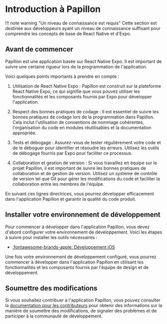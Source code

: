 # Introduction à Papillon

!!! note warning "Un niveau de connaissance est requis"
    Cette section est destinée aux développeurs ayant un niveau de connaissance suffisant pour comprendre les concepts de base de React Native et d'Expo.


## Avant de commencer

Papillon est une application basée sur React Native Expo. Il est important de suivre une certaine rigueur lors de la programmation de l'application.

Voici quelques points importants à prendre en compte :

1. Utilisation de React Native Expo : Papillon est construit sur la plateforme React Native Expo, ce qui signifie que vous pouvez utiliser les fonctionnalités et les composants fournis par Expo pour développer l'application.

2. Respect des bonnes pratiques de codage : Il est essentiel de suivre les bonnes pratiques de codage lors de la programmation dans Papillon. Cela inclut l'utilisation de conventions de nommage cohérentes, l'organisation du code en modules réutilisables et la documentation appropriée.

3. Tests et débogage : Assurez-vous de tester régulièrement votre code et de le déboguer pour identifier et résoudre les erreurs. Utilisez les outils de débogage fournis par Expo pour faciliter ce processus.

4. Collaboration et gestion de version : Si vous travaillez en équipe sur le projet Papillon, il est important de suivre les bonnes pratiques de collaboration et de gestion de version. Utilisez un système de contrôle de version tel que Git pour gérer les modifications du code et faciliter la collaboration entre les membres de l'équipe.

En suivant ces lignes directrices, vous pourrez développer efficacement dans l'application Papillon et garantir la qualité du code produit.

## Installer votre environnement de développement

Pour commencer à développer dans l'application Papillon, vous devez d'abord configurer votre environnement de développement. Voici les étapes à suivre pour installer les outils nécessaires :

- [:fontawesome-brands-apple: Développement iOS](/development/app/ios)
<!-- - Todo : [:fontawesome-brands-android: Développement Android](/development/app/android)  -->

Une fois votre environnement de développement configuré, vous pourrez commencer à développer dans l'application Papillon en utilisant les fonctionnalités et les composants fournis par l'équipe de design et de développement.

## Soumettre des modifications

Si vous souhaitez contribuer à l'application Papillon, vous pouvez consulter la [documentation pour les contributeurs](/contribute/intro.md) pour obtenir des informations sur la manière de soumettre des modifications, de signaler des problèmes et de participer à la communauté de développement.